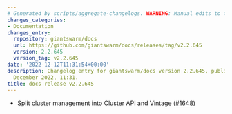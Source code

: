 ```yaml
---
# Generated by scripts/aggregate-changelogs. WARNING: Manual edits to this files will be overwritten.
changes_categories:
- Documentation
changes_entry:
  repository: giantswarm/docs
  url: https://github.com/giantswarm/docs/releases/tag/v2.2.645
  version: 2.2.645
  version_tag: v2.2.645
date: '2022-12-12T11:31:54+00:00'
description: Changelog entry for giantswarm/docs version 2.2.645, published on 12
  December 2022, 11:31.
title: docs release v2.2.645
---
```


- Split cluster management into Cluster API and Vintage ([#1648](https://github.com/giantswarm/docs/pull/1648))
